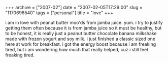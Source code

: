 +++
archive = ["2007-02"]
date = "2007-02-05T17:29:00"
slug = "1170696540"
tags = ["personal"]
title = "love"
+++

i am in love with peanut butter moo'ds from jamba juice. yum. i try to
justify getting them often because it is from jamba juice so it must be
healthy, but to be honest, it is really just a peanut butter chocolate
banana milkshake made with frozen yogurt and soy milk. i just finished
a classic sized one here at work for breakfast. i got the energy boost
because i am freaking tired, but i am wondering how much that really
helped, cuz i still feel freaking tired.

